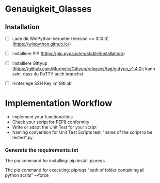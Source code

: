 # Genauigkeit_Glasses



## Installation

- [ ] Lade dir WinPython herunter (Version >= 3.10.0) (https://winpython.github.io/)
- [ ] Installiere PIP (https://pip.pypa.io/en/stable/installation/)
- [ ] Installiere Gittyup (https://github.com/Murmele/Gittyup/releases/tag/gittyup_v1.4.0); kann sein, dass du PuTTY auch brauchst
- [ ] Hinterlege SSH Key im GitLab


# Implementation Workflow
- Implement your functionalities
- Check your script for PEP8 conformity
- Write or adapt the Unit Test for your script 
- Naming convention for Unit Test Scripts test_"name of the script to be tested".py


### Generate the requirements.txt
The pip command for installing: pip install pipreqs 

The pip command for executing: pipreqs "path of folder containing all python scrits" --force
